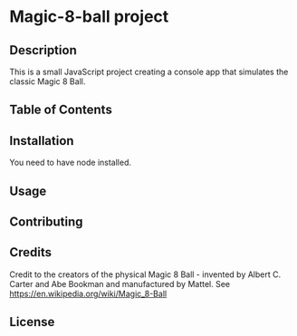 # Magic-8-ball project
## Description
This is a small JavaScript project creating a console app that simulates the classic Magic 8 Ball.
## Table of Contents
## Installation
You need to have node installed.
## Usage
## Contributing
## Credits
Credit to the creators of the physical Magic 8 Ball - invented by Albert C. Carter and Abe Bookman and manufactured by Mattel.  See https://en.wikipedia.org/wiki/Magic_8-Ball
## License
